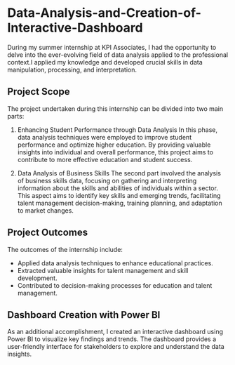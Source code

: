 # Data-Analysis-and-Creation-of-Interactive-Dashboard

During my summer internship at KPI Associates, I had the opportunity to delve into the ever-evolving field of data analysis applied to the professional context.I applied my knowledge and developed crucial skills in data manipulation, processing, and interpretation.

## Project Scope
The project undertaken during this internship can be divided into two main parts:

1. Enhancing Student Performance through Data Analysis
In this phase, data analysis techniques were employed to improve student performance and optimize higher education. By providing valuable insights into individual and overall performance, this project aims to contribute to more effective education and student success.

2. Data Analysis of Business Skills
The second part involved the analysis of business skills data, focusing on gathering and interpreting information about the skills and abilities of individuals within a sector. This aspect aims to identify key skills and emerging trends, facilitating talent management decision-making, training planning, and adaptation to market changes.

## Project Outcomes
The outcomes of the internship include:

- Applied data analysis techniques to enhance educational practices.
- Extracted valuable insights for talent management and skill development.
- Contributed to decision-making processes for education and talent management.
## Dashboard Creation with Power BI
As an additional accomplishment, I created an interactive dashboard using Power BI to visualize key findings and trends. The dashboard provides a user-friendly interface for stakeholders to explore and understand the data insights.
